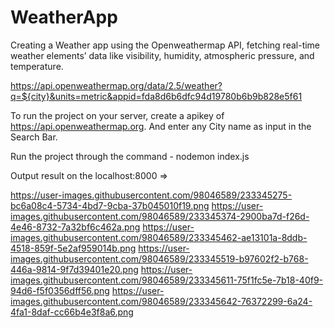 # WeatherApp
Creating a Weather app using the Openweathermap API, fetching real-time weather elements’ data like visibility, humidity, atmospheric pressure, and temperature.


https://api.openweathermap.org/data/2.5/weather?q=${city}&units=metric&appid=fda8d6b6dfc94d19780b6b9b828e5f61

To run the project on your server, create a apikey of https://api.openweathermap.org. And enter any City name as input in the Search Bar.

Run the project through the command - nodemon index.js

Output result on the localhost:8000 =>

https://user-images.githubusercontent.com/98046589/233345275-bc6a08c4-5734-4bd7-9cba-37b045010f19.png
https://user-images.githubusercontent.com/98046589/233345374-2900ba7d-f26d-4e46-8732-7a32bf6c462a.png
https://user-images.githubusercontent.com/98046589/233345462-ae13101a-8ddb-4518-859f-5e2af959014b.png
https://user-images.githubusercontent.com/98046589/233345519-b97602f2-b768-446a-9814-9f7d39401e20.png
https://user-images.githubusercontent.com/98046589/233345611-75f1fc5e-7b18-40f9-94d6-f5f0356dff56.png
https://user-images.githubusercontent.com/98046589/233345642-76372299-6a24-4fa1-8daf-cc66b4e3f8a6.png
